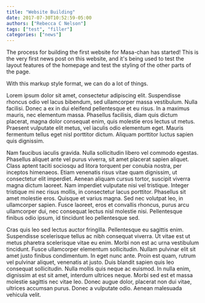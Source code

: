 ```yaml
---
title: "Website Building"
date: 2017-07-30T10:52:59-05:00
authors: ["Rebecca C Nelson"]
tags: ["test", "filler"]
categories: ["news"]
---
```


The process for building the first website for Masa-chan has started! This is
the very first news post on this website, and it's being used to test the layout
features of the homepage and test the styling of the other parts of the page.

With this markup style format, we can do a lot of things.

Lorem ipsum dolor sit amet, consectetur adipiscing elit. Suspendisse rhoncus
odio vel lacus bibendum, sed ullamcorper massa vestibulum. Nulla facilisi.
Donec a ex in dui eleifend pellentesque et eu risus. In a maximus mauris, nec
elementum massa. Phasellus facilisis, diam quis dictum placerat, magna dolor
consequat enim, quis molestie eros lectus ut metus. Praesent vulputate elit
metus, vel iaculis odio elementum eget. Mauris fermentum tellus eget nisl
porttitor dictum. Aliquam porttitor luctus sapien quis dignissim.

Nam faucibus iaculis gravida. Nulla sollicitudin libero vel commodo egestas.
Phasellus aliquet ante vel purus viverra, sit amet placerat sapien aliquet.
Class aptent taciti sociosqu ad litora torquent per conubia nostra, per inceptos
himenaeos. Etiam venenatis risus vitae quam dignissim, ut consectetur elit
imperdiet. Aenean aliquam cursus tortor, suscipit viverra magna dictum laoreet.
Nam imperdiet vulputate nisi vel tristique. Integer tristique mi nec risus
mollis, in consectetur lacus porttitor. Phasellus sit amet molestie eros.
Quisque et varius magna. Sed nec volutpat leo, in ullamcorper sapien. Fusce
laoreet, eros et convallis rhoncus, purus arcu ullamcorper dui, nec consequat
lectus nisl molestie nisi. Pellentesque finibus odio ipsum, id tincidunt leo
pellentesque sed.

Cras quis leo sed lectus auctor fringilla. Pellentesque eu sagittis enim.
Suspendisse scelerisque tellus ac nibh consequat viverra. Ut vitae est ut metus
pharetra scelerisque vitae eu enim. Morbi non est ac urna vestibulum tincidunt.
Fusce ullamcorper elementum sollicitudin. Nullam pulvinar elit sit amet justo
finibus condimentum. In eget nunc ante. Proin est quam, rutrum vel pulvinar
aliquet, venenatis at justo. Duis blandit sapien quis leo consequat
sollicitudin. Nulla mollis quis neque ac euismod. In nulla enim, dignissim at
est sit amet, interdum ultrices neque. Morbi sed est et massa molestie sagittis
nec vitae leo. Donec augue dolor, placerat non dui vitae, ultrices accumsan
purus. Donec a vulputate odio. Aenean malesuada vehicula velit.
